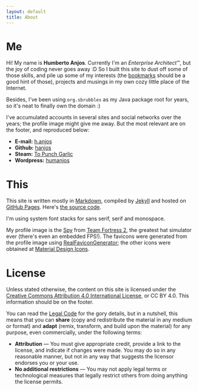 ```yaml
---
layout: default
title: About
---
```


# Me

Hi! My name is **Humberto Anjos**. Currently I'm an *Enterprise Architect*&trade;, but the joy of coding never goes away :D So I built this site to dust off some of those skills, and pile up some of my interests (the [bookmarks](/bookmarks.html) should be a good hint of those), projects and musings in my own cozy little place of the Internet. 

Besides, I've been using `org.sbrubbles` as my Java package root for years, so it's neat to finally own the domain :) 

I've accumulated accounts in several sites and social networks over the years; the profile image might give me away. But the most relevant are on the footer, and reproduced below:

* **E-mail:** [h.anjos](mailto:h.anjos@sbrubbles.org)
* **Github:** [hanjos](https://github.com/hanjos)
* **Steam:** [To Punch Garlic](https://steamcommunity.com/id/topunchgarlic)
* **Wordpress:** [humanjos](https://patosdoinferno.wordpress.com/author/humanjos/)

# This

This site is written mostly in [Markdown](http://daringfireball.net/projects/markdown/), compiled by [Jekyll](https://jekyllrb.com/) and hosted on [GitHub Pages](https://pages.github.com/). Here's [the source code](https://github.com/hanjos/hanjos.github.io). 

I'm using system font stacks for sans serif, serif and monospace. 

My profile image is the [Spy](https://www.youtube.com/watch?v=OR4N5OhcY9s) from [Team Fortress 2](https://store.steampowered.com/app/440/Team_Fortress_2/), the greatest hat simulator ever (there's even an embedded FPS!). The favicons were generated from the profile image using [RealFaviconGenerator](https://realfavicongenerator.net/); the other icons were obtained at [Material Design Icons](https://materialdesignicons.com/). 

# License

Unless stated otherwise, the content on this site is licensed under the [Creative Commons Attribution 4.0 International License](https://creativecommons.org/licenses/by/4.0/), or CC BY 4.0. This information should be on the footer.

You can read the [Legal Code](https://creativecommons.org/licenses/by/4.0/legalcode) for the gory details, but in a nutshell, this means that you can **share** (copy and redistribute the material in any medium or format) and **adapt** (remix, transform, and build upon the material) for any purpose, even commercially, under the following terms:

* **Attribution** — You must give appropriate credit, provide a link to the license, and indicate if changes were made. You may do so in any reasonable manner, but not in any way that suggests the licensor endorses you or your use.
* **No additional restrictions** — You may not apply legal terms or technological measures that legally restrict others from doing anything the license permits.

